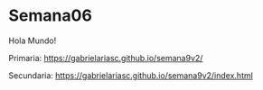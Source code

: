 # Semana06

Hola Mundo!

Primaria: https://gabrielariasc.github.io/semana9v2/

Secundaria: https://gabrielariasc.github.io/semana9v2/index.html
